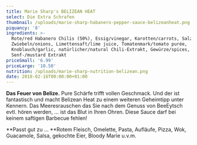 ```yaml
---
title: Marie Sharp's BELIZEAN HEAT
select: Die Extra Schrafen
thumbnail: /uploads/marie-sharp-habanero-pepper-sauce-belizeanheat.png
piquancy: '8'
ingredients: >-
  Rote/red Habanero Chilis (50%), Essig/vinegar, Karotten/carrots, Salz/salt,
  Zwiebeln/onions, Limettensaft/lime juice, Tomatenmark/tomato purée,
  Knoblauch/garlic, natürlicher/natural Chili-Extrakt, Gewürze/spices, Aroma
  Senf-/mustard Extrakt
priceSmall: '6.99'
priceLarge: '10.50'
nutrition: /uploads/marie-sharp-nutrition-belizean.png
date: 2018-02-16T00:00:00+01:00
---
```

**Das Feuer von Belize.** Pure Schärfe trifft vollen Geschmack. Und der ist fantastisch und macht Belizean Heat zu einem weiteren Geheimtipp unter Kennern. Das Meeresrauschen das Sie nach dem Genuss von BeeEytsch evtl. hören werden, … ist das Blut in Ihren Ohren. Diese Sauce darf bei keinem saftigen Barbecue fehlen! 



**Passt gut zu ... **Rotem Fleisch, Omelette, Pasta, Aufläufe, Pizza, Wok, Guacamole, Salsa, gekochte Eier, Bloody Marie u.v.m.
